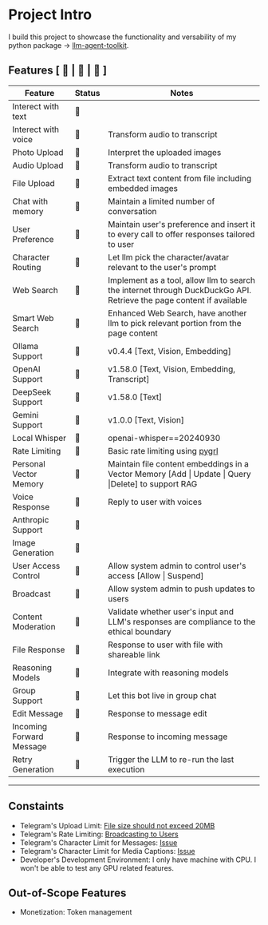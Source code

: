 # Project Intro
I build this project to showcase the functionality and versability of my python package -> [llm-agent-toolkit](https://github.com/JonahWhaler/llm-agent-toolkit).

## Features [ 🧠 | 🔨 | :rocket: ]
| Feature                  | Status   | Notes                                                                                                                |
| ------------------------ | -------- | -------------------------------------------------------------------------------------------------------------------- |
| Interect with text       | :rocket: |                                                                                                                      |
| Interect with voice      | :rocket: | Transform audio to transcript                                                                                        |
| Photo Upload             | :rocket: | Interpret the uploaded images                                                                                        |
| Audio Upload             | :rocket: | Transform audio to transcript                                                                                        |
| File Upload              | :rocket: | Extract text content from file including embedded images                                                             |
| Chat with memory         | :rocket: | Maintain a limited number of conversation                                                                            |
| User Preference          | :rocket: | Maintain user's preference and insert it to every call to offer responses tailored to user                           |
| Character Routing        | :rocket: | Let llm pick the character/avatar relevant to the user's prompt                                                      |
| Web Search               | :rocket: | Implement as a tool, allow llm to search the internet through DuckDuckGo API. Retrieve the page content if available |
| Smart Web Search         | :rocket: | Enhanced Web Search, have another llm to pick relevant portion from the page content                                 |
| Ollama Support           | :rocket: | v0.4.4 [Text, Vision, Embedding]                                                                                     |
| OpenAI Support           | :rocket: | v1.58.0 [Text, Vision, Embedding, Transcript]                                                                        |
| DeepSeek Support         | :rocket: | v1.58.0 [Text]                                                                                                       |
| Gemini Support           | :rocket: | v1.0.0 [Text, Vision]                                                                                                |
| Local Whisper            | :rocket: | openai-whisper==20240930                                                                                             |
| Rate Limiting            | :rocket: | Basic rate limiting using [pygrl](https://github.com/JonahWhaler/rate-limiter)                                       |
| Personal Vector Memory   | :rocket: | Maintain file content embeddings in a Vector Memory [Add \| Update \| Query \|Delete] to support RAG                 |
| Voice Response           | :brain:  | Reply to user with voices                                                                                            |
| Anthropic Support        | :brain:  |                                                                                                                      |
| Image Generation         | :brain:  |                                                                                                                      |
| User Access Control      | :rocket: | Allow system admin to control user's access [Allow \| Suspend]                                                       |
| Broadcast                | :brain:  | Allow system admin to push updates to users                                                                          |
| Content Moderation       | :brain:  | Validate whether user\'s input and LLM\'s responses are compliance to the ethical boundary                           |
| File Response            | :brain:  | Response to user with file with shareable link                                                                       |
| Reasoning Models         | :rocket:  | Integrate with reasoning models                                                                                      |
| Group Support            | :brain:  | Let this bot live in group chat                                                                                      |
| Edit Message             | :brain:  | Response to message edit                                                                                             |
| Incoming Forward Message | :brain:  | Response to incoming message                                                                                         |
| Retry Generation         | :brain:  | Trigger the LLM to re-run the last execution                                                                         |

---


## Constaints

- Telegram's Upload Limit: [File size should not exceed 20MB](https://core.telegram.org/bots/faq#handling-media)
- Telegram's Rate Limiting: [Broadcasting to Users](https://core.telegram.org/bots/faq#handling-media)
- Telegram's Character Limit for Messages: [Issue](https://bugs.telegram.org/c/1423)
- Telegram's Character Limit for Media Captions: [Issue](https://bugs.telegram.org/c/1022)
- Developer's Development Environment: I only have machine with CPU. I won't be able to test any GPU related features.

## Out-of-Scope Features

- Monetization: Token management
